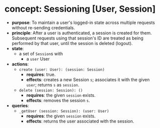 # concept: Sessioning [User, Session]

*   **purpose**: To maintain a user's logged-in state across multiple requests without re-sending credentials.
*   **principle**: After a user is authenticated, a session is created for them. Subsequent requests using that session's ID are treated as being performed by that user, until the session is deleted (logout).
*   **state**:
    *   a set of `Session`s with
        *   a `user` User
*   **actions**:
    *   `create (user: User): (session: Session)`
        *   **requires**: true.
        *   **effects**: creates a new Session `s`; associates it with the given `user`; returns `s` as `session`.
    *   `delete (session: Session): ()`
        *   **requires**: the given `session` exists.
        *   **effects**: removes the session `s`.
*   **queries**:
    *   `_getUser (session: Session): (user: User)`
        *   **requires**: the given `session` exists.
        *   **effects**: returns the user associated with the session.